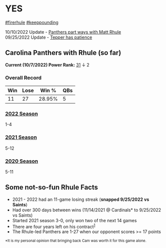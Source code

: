 # YES

[#firerhule](https://twitter.com/hashtag/firerhule)
[#keeppounding](https://twitter.com/hashtag/keeppounding)

10/10/2022 Update - [Panthers part ways with Matt Rhule](https://www.panthers.com/news/panthers-part-ways-with-head-coach-matt-rhule)  
09/25/2022 Update - [Tepper has patience](https://www.nfl.com/news/panthers-owner-david-tepper-expected-to-be-patient-with-head-coach-matt-rhule-as)

## Carolina Panthers with Rhule (so far)

**Current (10/7/2022) Power Rank:** [31](https://www.nfl.com/news/nfl-power-rankings-week-5-2022-nfl-season) &darr; 2

### Overall Record

| Win | Lose | Win % | QBs |
|-----|------|-------|-----|
| 11 | 27 | 28.95% | 5 |

### [2022 Season](https://www.panthers.com/schedule/2022/)

1-4

### [2021 Season](https://www.panthers.com/schedule/2021/)

5-12

### [2020 Season](https://www.panthers.com/schedule/2020/)

5-11

## Some not-so-fun Rhule Facts

- 2021 - 2022 had an 11-game losing streak (**snapped 9/25/2022 vs Saints**)
- Had over 300 days between wins (11/14/2021 @ Cardinals* to 9/25/2022 vs Saints)
- Started 2021 season 3-0, only won two of the next 14 games
- There are four years left on his contract<sup>[1](https://www.si.com/nfl/2022/01/08/carolina-panthers-plan-to-keep-matt-rhule-for-2022-season)</sup>
- The Rhule-led Panthers are 1-27 when our opponent scores >= 17 points

<sub>*It is my personal opinion that bringing back Cam was worth it for this game alone.</sub>
